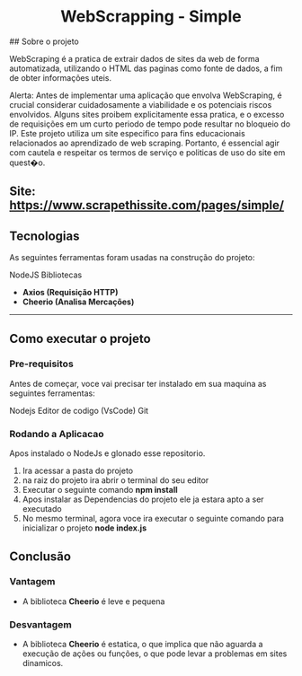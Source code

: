 <h1 align = 'center'>
	WebScrapping - Simple
</h1>
## Sobre o projeto

WebScraping é a pratica de extrair dados de sites da web de forma automatizada, utilizando o HTML das paginas como fonte de dados, a fim de obter informações uteis.

Alerta: Antes de implementar uma aplicação que envolva WebScraping, é crucial considerar cuidadosamente a viabilidade e os potenciais riscos envolvidos. Alguns sites proibem explicitamente essa pratica, e o excesso de requisições em um curto periodo de tempo pode resultar no bloqueio do IP. Este projeto utiliza um site especifico para fins educacionais relacionados ao aprendizado de web scraping. Portanto, é essencial agir com cautela e respeitar os termos de serviço e politicas de uso do site em quest�o.

Site: https://www.scrapethissite.com/pages/simple/
---

## Tecnologias

As seguintes ferramentas foram usadas na construção do projeto:

NodeJS
Bibliotecas
-   **Axios (Requisição HTTP)**
-   **Cheerio (Analisa Mercações)**

---

## Como executar o projeto

### Pre-requisitos

Antes de começar, voce vai precisar ter instalado em sua maquina as seguintes ferramentas:

Nodejs
Editor de codigo (VsCode)
Git

### Rodando a Aplicacao

Apos instalado o NodeJs e glonado esse repositorio.
1. Ira acessar a pasta do projeto
2. na raiz do projeto ira abrir o terminal do seu editor
3. Executar o seguinte comando **npm install**
4. Apos instalar as Dependencias do projeto ele ja estara apto a ser executado
5. No mesmo terminal, agora voce ira executar o seguinte comando para inicializar o projeto **node index.js**

## Conclusão

### Vantagem

- A biblioteca **Cheerio** é leve e pequena

### Desvantagem

- A biblioteca **Cheerio** é estatica, o que implica que não aguarda a execução de ações ou funções, o que pode levar a problemas em sites dinamicos.
